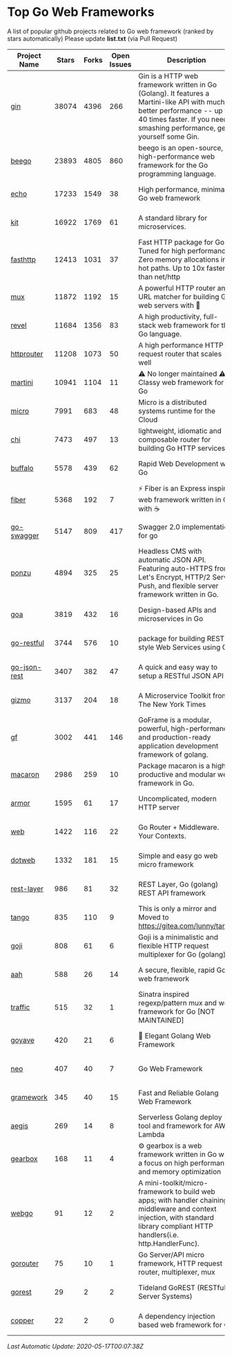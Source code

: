 # Top Go Web Frameworks
A list of popular github projects related to Go web framework (ranked by stars automatically)
Please update **list.txt** (via Pull Request)

| Project Name | Stars | Forks | Open Issues | Description | Last Commit |
| ------------ | ----- | ----- | ----------- | ----------- | ----------- |
| [gin](https://github.com/gin-gonic/gin) | 38074 | 4396 | 266 | Gin is a HTTP web framework written in Go (Golang). It features a Martini-like API with much better performance -- up to 40 times faster. If you need smashing performance, get yourself some Gin. | 2020-05-14 03:35:14 |
| [beego](https://github.com/astaxie/beego) | 23893 | 4805 | 860 | beego is an open-source, high-performance web framework for the Go programming language. | 2020-02-22 07:09:25 |
| [echo](https://github.com/labstack/echo) | 17233 | 1549 | 38 | High performance, minimalist Go web framework | 2020-05-06 21:01:28 |
| [kit](https://github.com/go-kit/kit) | 16922 | 1769 | 61 | A standard library for microservices. | 2020-05-15 11:18:47 |
| [fasthttp](https://github.com/valyala/fasthttp) | 12413 | 1031 | 37 | Fast HTTP package for Go. Tuned for high performance. Zero memory allocations in hot paths. Up to 10x faster than net/http | 2020-05-16 09:54:57 |
| [mux](https://github.com/gorilla/mux) | 11872 | 1192 | 15 | A powerful HTTP router and URL matcher for building Go web servers with 🦍 | 2020-01-12 19:17:43 |
| [revel](https://github.com/revel/revel) | 11684 | 1356 | 83 | A high productivity, full-stack web framework for the Go language. | 2018-10-30 13:23:52 |
| [httprouter](https://github.com/julienschmidt/httprouter) | 11208 | 1073 | 50 | A high performance HTTP request router that scales well | 2020-01-14 09:48:04 |
| [martini](https://github.com/go-martini/martini) | 10941 | 1104 | 11 | ⚠️ No longer maintained ⚠️  Classy web framework for Go | 2017-01-21 21:58:54 |
| [micro](https://github.com/micro/micro) | 7991 | 683 | 48 | Micro is a distributed systems runtime for the Cloud | 2020-05-16 09:59:36 |
| [chi](https://github.com/go-chi/chi) | 7473 | 497 | 13 | lightweight, idiomatic and composable router for building Go HTTP services | 2020-04-16 15:11:09 |
| [buffalo](https://github.com/gobuffalo/buffalo) | 5578 | 439 | 62 | Rapid Web Development w/ Go | 2020-04-21 03:07:57 |
| [fiber](https://github.com/gofiber/fiber) | 5368 | 192 | 7 | ⚡️ Fiber is an Express inspired web framework written in Go with ☕️ | 2020-05-16 23:39:42 |
| [go-swagger](https://github.com/go-swagger/go-swagger) | 5147 | 809 | 417 | Swagger 2.0 implementation for go | 2020-05-14 15:55:16 |
| [ponzu](https://github.com/ponzu-cms/ponzu) | 4894 | 325 | 25 | Headless CMS with automatic JSON API. Featuring auto-HTTPS from Let's Encrypt, HTTP/2 Server Push, and flexible server framework written in Go. | 2020-01-02 00:14:32 |
| [goa](https://github.com/goadesign/goa) | 3819 | 432 | 16 | Design-based APIs and microservices in Go | 2020-05-10 06:23:12 |
| [go-restful](https://github.com/emicklei/go-restful) | 3744 | 576 | 10 | package for building REST-style Web Services using Go | 2020-03-09 11:38:56 |
| [go-json-rest](https://github.com/ant0ine/go-json-rest) | 3407 | 382 | 47 | A quick and easy way to setup a RESTful JSON API | 2017-09-13 04:12:08 |
| [gizmo](https://github.com/nytimes/gizmo) | 3137 | 204 | 18 | A Microservice Toolkit from The New York Times | 2020-05-12 13:27:41 |
| [gf](https://github.com/gogf/gf) | 3002 | 441 | 146 | GoFrame is a modular, powerful, high-performance and production-ready application development framework of golang.  | 2020-05-16 14:08:16 |
| [macaron](https://github.com/go-macaron/macaron) | 2986 | 259 | 10 | Package macaron is a high productive and modular web framework in Go. | 2020-05-04 03:54:16 |
| [armor](https://github.com/labstack/armor) | 1595 | 61 | 17 | Uncomplicated, modern HTTP server | 2019-08-03 18:10:09 |
| [web](https://github.com/gocraft/web) | 1422 | 116 | 22 | Go Router + Middleware. Your Contexts. | 2019-02-07 15:06:52 |
| [dotweb](https://github.com/devfeel/dotweb) | 1332 | 181 | 15 | Simple and easy go web micro framework | 2020-05-10 13:09:59 |
| [rest-layer](https://github.com/rs/rest-layer) | 986 | 81 | 32 | REST Layer, Go (golang) REST API framework | 2019-12-05 10:17:11 |
| [tango](https://github.com/lunny/tango) | 835 | 110 | 9 | This is only a mirror and Moved to https://gitea.com/lunny/tango | 2019-05-17 03:31:10 |
| [goji](https://github.com/goji/goji) | 808 | 61 | 6 | Goji is a minimalistic and flexible HTTP request multiplexer for Go (golang) | 2019-01-26 23:58:29 |
| [aah](https://github.com/go-aah/aah) | 588 | 26 | 14 | A secure, flexible, rapid Go web framework | 2019-10-12 08:09:30 |
| [traffic](https://github.com/gravityblast/traffic) | 515 | 32 | 1 | Sinatra inspired regexp/pattern mux and web framework for Go [NOT MAINTAINED] | 2015-11-26 21:31:07 |
| [goyave](https://github.com/System-Glitch/goyave) | 420 | 21 | 6 | 🍐 Elegant Golang Web Framework | 2020-05-09 13:18:18 |
| [neo](https://github.com/ivpusic/neo) | 407 | 40 | 7 | Go Web Framework | 2017-08-14 23:54:31 |
| [gramework](https://github.com/gramework/gramework) | 345 | 40 | 15 | Fast and Reliable Golang Web Framework | 2020-01-21 17:51:59 |
| [aegis](https://github.com/tmaiaroto/aegis) | 269 | 14 | 8 | Serverless Golang deploy tool and framework for AWS Lambda | 2019-07-28 17:59:41 |
| [gearbox](https://github.com/abahmed/gearbox) | 168 | 11 | 4 | :gear: gearbox is a web framework written in Go with a focus on high performance and memory optimization | 2020-05-12 18:25:41 |
| [webgo](https://github.com/bnkamalesh/webgo) | 91 | 12 | 2 | A mini-toolkit/micro-framework to build web apps; with handler chaining, middleware and context injection, with standard library compliant HTTP handlers(i.e. http.HandlerFunc). | 2020-05-13 17:37:11 |
| [gorouter](https://github.com/vardius/gorouter) | 75 | 10 | 1 | Go Server/API micro framework, HTTP request router, multiplexer, mux | 2020-04-03 06:04:34 |
| [gorest](https://github.com/tideland/gorest) | 29 | 2 | 2 | Tideland GoREST (RESTful Server Systems) | 2017-11-10 13:00:37 |
| [copper](https://github.com/tusharsoni/copper) | 22 | 2 | 0 | A dependency injection based web framework for Go | 2020-02-03 01:29:53 |

*Last Automatic Update: 2020-05-17T00:07:38Z*